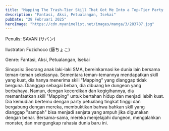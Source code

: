 ```yaml
---
title: "Mapping The Trash-Tier Skill That Got Me Into a Top-Tier Party Bahasa Indonesia"
description: "Fantasi, Aksi, Petualangan, Isekai"
pubDate: "28 Februari 2025"
heroImage: "https://cdn.myanimelist.net/images/manga/3/283787.jpg"
---
```


Penulis:  SAVAN (サバン)

Ilustrator: Fuzichoco (藤ちょこ)

Genre: Fantasi, Aksi, Petualangan, Isekai

Sinopsis:  Seorang anak laki-laki SMA, bereinkarnasi ke dunia lain bersama teman-teman sekelasnya. Sementara teman-temannya mendapatkan skill yang kuat, dia hanya menerima skill "Mapping" yang dianggap tidak berguna.  Dianggap sebagai beban, dia dibuang ke dungeon yang berbahaya.  Namun, dengan kecerdikan dan kegigihannya, dia memanfaatkan skill "Mapping" untuk bertahan hidup dan menjadi lebih kuat.  Dia kemudian bertemu dengan party petualang tingkat tinggi dan bergabung dengan mereka, membuktikan bahwa bahkan skill yang dianggap "sampah" bisa menjadi senjata yang ampuh jika digunakan dengan benar.  Bersama-sama, mereka menjelajahi dungeon, mengalahkan monster, dan mengungkap rahasia dunia baru ini.
